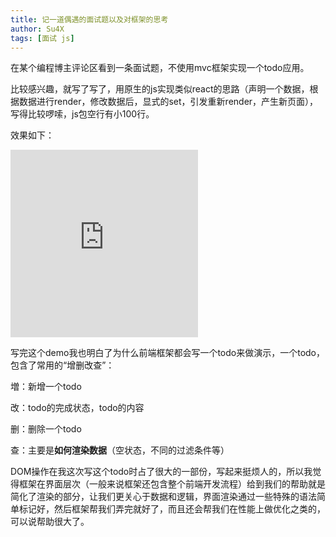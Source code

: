 ```yaml
---
title: 记一道偶遇的面试题以及对框架的思考
author: Su4X
tags: [面试 js]
---
```


在某个编程博主评论区看到一条面试题，不使用mvc框架实现一个todo应用。

比较感兴趣，就写了写了，用原生的js实现类似react的思路（声明一个数据，根据数据进行render，修改数据后，显式的set，引发重新render，产生新页面），写得比较啰嗦，js包空行有小100行。

效果如下：

<iframe height="300" style={{width: '100%'}} scrolling="no" title="vanillaTodo" src="https://codepen.io/xiuwadream/embed/abyPwyd?default-tab=html%2Cresult&theme-id=light" frameborder="no" loading="lazy" allowtransparency="true" allowfullscreen="true">
  See the Pen <a href="https://codepen.io/xiuwadream/pen/abyPwyd">
  vanillaTodo</a> by xiuwadream (<a href="https://codepen.io/xiuwadream">@xiuwadream</a>)
  on <a href="https://codepen.io">CodePen</a>.
</iframe>

写完这个demo我也明白了为什么前端框架都会写一个todo来做演示，一个todo，包含了常用的“增删改查”：

増：新增一个todo

改：todo的完成状态，todo的内容

删：删除一个todo

查：主要是**如何渲染数据**（空状态，不同的过滤条件等）

DOM操作在我这次写这个todo时占了很大的一部份，写起来挺烦人的，所以我觉得框架在界面层次（一般来说框架还包含整个前端开发流程）给到我们的帮助就是简化了渲染的部分，让我们更关心于数据和逻辑，界面渲染通过一些特殊的语法简单标记好，然后框架帮我们弄完就好了，而且还会帮我们在性能上做优化之类的，可以说帮助很大了。